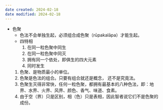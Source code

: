 ```yaml
---
date created: 2024-02-18
date modified: 2024-02-18
---
```

- 色聚
    - 色法不会单独生起，必须组合成色聚（rūpakalāpa）才能生起。
    - 四特相
        1. 在同一粒色聚中同生
        2. 在同一粒色聚中同灭
        3. 拥有同一个依处，即俱生的四大元素
        4. 同时发生
    1. 色聚、是物质最小的单位。
    2. 色聚是色法的组合。只要有组合就还是概念， 还不是究竟法。
    3. 色聚生灭得非常快，任何一粒色聚，都拥有最基本的八种色法，即：地界、水界、火界、风界、颜色、香气、味道、食素。
    4. 由于空（界）只是区别，相（色）只是表相，因此智者说它们不是色聚的成份。
